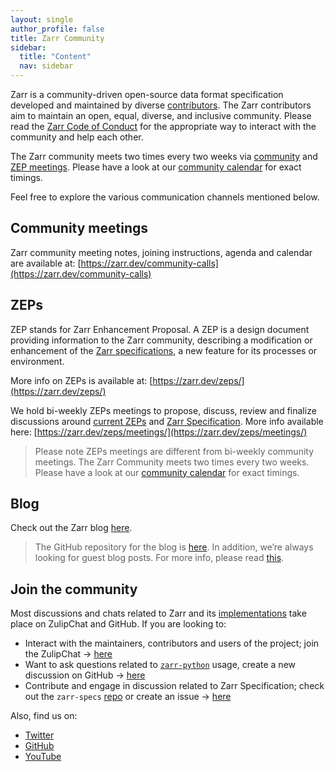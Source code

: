 ```yaml
---
layout: single
author_profile: false
title: Zarr Community
sidebar:
  title: "Content"
  nav: sidebar
---
```


Zarr is a community-driven open-source data format specification developed and maintained by diverse [contributors](https://github.com/orgs/zarr-developers/teams). The Zarr contributors aim to maintain an open, equal, diverse, and inclusive community. Please read the [Zarr Code of Conduct](https://github.com/zarr-developers/.github/blob/main/CODE_OF_CONDUCT.md) for the appropriate way to interact with the community and help each other.

The Zarr community meets two times every two weeks via [community](https://zarr.dev/community-calls) and [ZEP meetings](https://zarr.dev/zeps/meetings/). Please have a look at our [community calendar](https://zarr.dev/community-calls/) for exact timings.

Feel free to explore the various communication channels mentioned below.

## Community meetings

Zarr community meeting notes, joining instructions, agenda and calendar are available at: [https://zarr.dev/community-calls](https://zarr.dev/community-calls)

## ZEPs

ZEP stands for Zarr Enhancement Proposal. A ZEP is a design document providing information to the Zarr community, describing a modification or enhancement of the [Zarr specifications](https://zarr-specs.readthedocs.io/en/latest/), a new feature for its processes or environment.

More info on ZEPs is available at: [https://zarr.dev/zeps/](https://zarr.dev/zeps/)

We hold bi-weekly ZEPs meetings to propose, discuss, review and finalize discussions around [current ZEPs](https://zarr.dev/zeps/draft_zeps/) and [Zarr Specification](https://zarr-specs.readthedocs.io/en/latest/specs.html). More info available here: [https://zarr.dev/zeps/meetings/](https://zarr.dev/zeps/meetings/)

> Please note ZEPs meetings are different from bi-weekly community meetings. The Zarr Community meets two times every two weeks. Please have a look at our [community calendar](https://zarr.dev/community-calls/) for exact timings.

## Blog

Check out the Zarr blog [here](https://zarr.dev/blog).

> The GitHub repository for the blog is [here](https://github.com/zarr-developers/blog). In addition, we’re always looking for guest blog posts. For more info, please read [this](https://github.com/zarr-developers/blog#contribute-to-zarr-blog).

## Join the community

Most discussions and chats related to Zarr and its [implementations](https://github.com/zarr-developers/zarr_implementations) take place on ZulipChat and GitHub. If you are looking to:

- Interact with the maintainers, contributors and users of the project; join the ZulipChat → [here](https://ossci.zulipchat.com/)
- Want to ask questions related to [`zarr-python`](https://github.com/zarr-developers/zarr-python) usage, create a new discussion on GitHub → [here](https://github.com/zarr-developers/zarr-python/discussions)
- Contribute and engage in discussion related to Zarr Specification; check out the `zarr-specs` [repo](https://github.com/zarr-developers/zarr-specs/) or create an issue → [here](https://github.com/zarr-developers/zarr-specs/issues)

Also, find us on:

- [Twitter](https://twitter.com/zarr_dev)
- [GitHub](https://github.com/zarr-developers)
- [YouTube](https://www.youtube.com/@zarr_dev/playlists)
